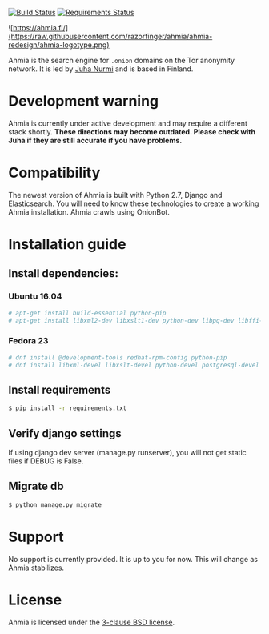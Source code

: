 [![Build Status](https://travis-ci.org/iriahi/ahmia-site.svg?branch=master)](https://travis-ci.org/iriahi/ahmia-site)
[![Requirements Status](https://requires.io/github/iriahi/ahmia-site/requirements.svg?branch=master)](https://requires.io/github/iriahi/ahmia-site/requirements/?branch=master)

![https://ahmia.fi/](https://raw.githubusercontent.com/razorfinger/ahmia/ahmia-redesign/ahmia-logotype.png)

Ahmia is the search engine for `.onion` domains on the Tor anonymity
network. It is led by [Juha Nurmi](//github.com/juhanurmi) and is based
in Finland.

# Development warning

Ahmia is currently under active development and may require a different
stack shortly. **These directions may become outdated. Please check with
Juha if they are still accurate if you have problems.**


# Compatibility

The newest version of Ahmia is built with Python 2.7, Django and
Elasticsearch. You will need to know these technologies to create a
working Ahmia installation. Ahmia crawls using OnionBot.


# Installation guide

## Install dependencies:

### Ubuntu 16.04
```sh
# apt-get install build-essential python-pip
# apt-get install libxml2-dev libxslt1-dev python-dev libpq-dev libffi-dev libssl-dev
```

### Fedora 23
```sh
# dnf install @development-tools redhat-rpm-config python-pip
# dnf install libxml-devel libxslt-devel python-devel postgresql-devel libffi-devel openssl-devel
```

## Install requirements

```sh
$ pip install -r requirements.txt
```

## Verify django settings
If using django dev server (manage.py runserver), you will not get static files if DEBUG is False.

## Migrate db
```sh
$ python manage.py migrate
```

# Support

No support is currently provided. It is up to you for now. This will
change as Ahmia stabilizes.


# License

Ahmia is licensed under the [3-clause BSD
license](https://en.wikipedia.org/wiki/BSD_licenses#3-clause_license_.28.22Revised_BSD_License.22.2C_.22New_BSD_License.22.2C_or_.22Modified_BSD_License.22.29).
